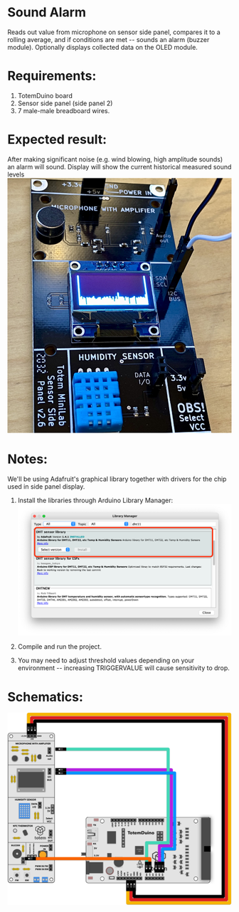 # Sound Alarm

Reads out value from microphone on sensor side panel, compares it to a rolling average, and if conditions are met -- sounds an alarm (buzzer module). Optionally displays collected data on the OLED module.

# Requirements:
1. TotemDuino board
2. Sensor side panel (side panel 2)
3. 7 male-male breadboard wires.

# Expected result:
After making significant noise (e.g. wind blowing, high amplitude sounds) an alarm will sound. Display will show the current historical measured sound levels
![Sample results](results.jpeg)

# Notes:
We'll be using Adafruit's graphical library together with drivers for the chip used in side panel display.

1. Install the libraries through Arduino Library Manager:
![Library installation](libraryinstallation.png)

2. Compile and run the project.
3. You may need to adjust threshold values depending on your environment -- increasing TRIGGERVALUE will cause sensitivity to drop.

# Schematics:
![Schematics for sound alarm](schematics.png)
